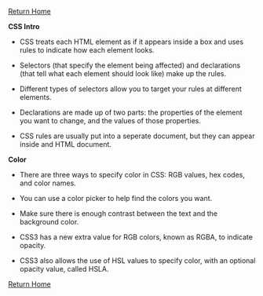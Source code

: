 [Return Home](https://d-d-wolfe.github.io/learning-journal/)

**CSS Intro**

- CSS treats each HTML element as if it appears inside a box and uses rules to indicate how each element looks.

- Selectors (that specify the element being affected) and declarations (that tell what each element should
  look like) make up the rules.

- Different types of selectors allow you to target your rules at different elements.

- Declarations are made up of two parts: the properties of the element you want to change, and the values
  of those properties.

- CSS rules are usually put into a seperate document, but they can appear inside and HTML document.

**Color**

- There are three ways to specify color in CSS: RGB values, hex codes, and color names.

- You can use a color picker to help find the colors you want.

- Make sure there is enough contrast between the text and the background color.

- CSS3 has a new extra value for RGB colors, known as RGBA, to indicate opacity.

- CSS3 also allows the use of HSL values to specify color, with an optional opacity value, called HSLA.

[Return Home](https://d-d-wolfe.github.io/learning-journal/)